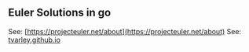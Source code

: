 ## Euler Solutions in go

See: [https://projecteuler.net/about](https://projecteuler.net/about)
See: [tvarley.github.io](tvarley.github.io)

